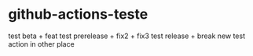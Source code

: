 # github-actions-teste

test beta + feat
test prerelease + fix2 + fix3
test release + break
new test action in other place
